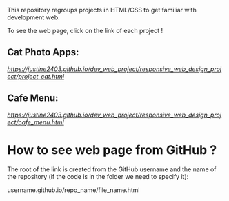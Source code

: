 This repository regroups projects in HTML/CSS to get familiar with development web.

To see the web page, click on the link of each project !

## Cat Photo Apps: 
*https://justine2403.github.io/dev_web_project/responsive_web_design_project/project_cat.html*

## Cafe Menu:
*https://justine2403.github.io/dev_web_project/responsive_web_design_project/cafe_menu.html*

# How to see web page from GitHub ?
The root of the link is created from the GitHub username and the name of the repository (if the code is in the folder we need to specify it):

username.github.io/repo_name/file_name.html

